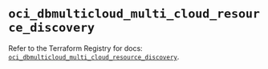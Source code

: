 # `oci_dbmulticloud_multi_cloud_resource_discovery`

Refer to the Terraform Registry for docs: [`oci_dbmulticloud_multi_cloud_resource_discovery`](https://registry.terraform.io/providers/hashicorp/oci/7.19.0/docs/resources/dbmulticloud_multi_cloud_resource_discovery).
